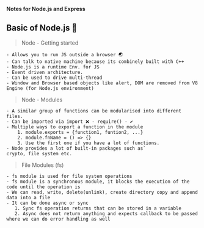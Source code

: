 **Notes for Node.js and Express**

## Basic of Node.js 🚀

> Node - Getting started

    - Allows you to run JS outside a browser 🌏
    - Can talk to native machine because its combinely built with C++
    - Node.js is a runtime Env. for JS
    - Event driven architecture.
    - Can be used to drive multi-thread
    - Window and Browser based objects like alert, DOM are removed from V8 Engine (for Node.js environment)

> Node - Modules

    - A similar group of functions can be modularised into different files.
    - Can be imported via import ❌ - require() - ✔
    - Multiple ways to export a function in the module
        1. module.exports = {function1, funtion2, ...}
        2. module.fnName = () => {}
        3. Use the first one if you have a lot of functions.
    - Node provides a lot of built-in packages such as`
    crypto, file system etc.

> File Modules (fs)

    - fs module is used for file system operations
    - fs module is a synchronous module, it blocks the execution of the code until the operation is
    - We can read, write, delete(unlink), create directory copy and append data into a file
    - It can be done async or sync
       1. Sync fs operation returns that can be stored in a variable
       2. Async does not return anything and expects callback to be passed where we can do error handling as well
